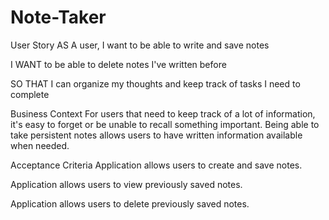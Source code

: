 # Note-Taker

User Story
AS A user, I want to be able to write and save notes

I WANT to be able to delete notes I've written before

SO THAT I can organize my thoughts and keep track of tasks I need to complete

Business Context
For users that need to keep track of a lot of information, it's easy to forget or be unable to recall something important. Being able to take persistent notes allows users to have written information available when needed.

Acceptance Criteria
Application allows users to create and save notes.

Application allows users to view previously saved notes.

Application allows users to delete previously saved notes.
